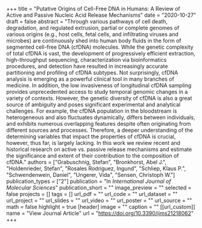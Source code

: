 +++
title = "Putative Origins of Cell-Free DNA in Humans: A Review of Active and Passive Nucleic Acid Release Mechanisms"
date = "2020-10-27"
draft = false
abstract = "Through various pathways of cell death, degradation, and regulated extrusion, partial or complete genomes of various origins (e.g., host cells, fetal cells, and infiltrating viruses and microbes) are continuously shed into human body fluids in the form of segmented cell-free DNA (cfDNA) molecules. While the genetic complexity of total cfDNA is vast, the development of progressively efficient extraction, high-throughput sequencing, characterization via bioinformatics procedures, and detection have resulted in increasingly accurate partitioning and profiling of cfDNA subtypes. Not surprisingly, cfDNA analysis is emerging as a powerful clinical tool in many branches of medicine. In addition, the low invasiveness of longitudinal cfDNA sampling provides unprecedented access to study temporal genomic changes in a variety of contexts. However, the genetic diversity of cfDNA is also a great source of ambiguity and poses significant experimental and analytical challenges. For example, the cfDNA population in the bloodstream is heterogeneous and also fluctuates dynamically, differs between individuals, and exhibits numerous overlapping features despite often originating from different sources and processes. Therefore, a deeper understanding of the determining variables that impact the properties of cfDNA is crucial, however, thus far, is largely lacking. In this work we review recent and historical research on active vs. passive release mechanisms and estimate the significance and extent of their contribution to the composition of cfDNA."
authors = ["Grabuschnig, Stefan", "Bronkhorst, Abel J.", "Holdenrieder, Stefan", "Rosales Rodriguez, Ingund", "Schliep, Klaus P.", "Schwendenwein, Daniel", "Ungerer, Vida", "Sensen, Christoph W."]
publication_types = ["2"]
publication = "In *International Journal of Molecular Sciences*"
publication_short = ""
image_preview = ""
selected = false
projects = []
tags = []
url_pdf = ""
url_code = ""
url_dataset = ""
url_project = ""
url_slides = ""
url_video = ""
url_poster = ""
url_source = ""
math = false
highlight = true
[header]
image = ""
caption = ""
[[url_custom]]
name = "View Journal Article"
url = "https://doi.org/10.3390/ijms21218062"
+++
